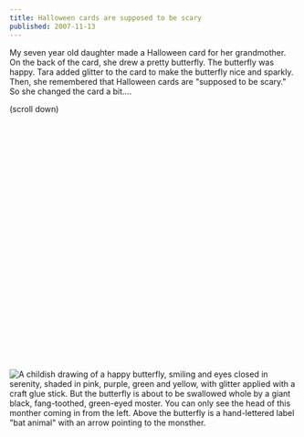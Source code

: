 ```yaml
---
title: Halloween cards are supposed to be scary
published: 2007-11-13
---
```


My seven year old daughter made a Halloween card for her grandmother. On the back of the card, she drew a pretty butterfly. The butterfly was happy. Tara added glitter to the card to make the butterfly nice and sparkly. Then, she remembered that Halloween cards are "supposed to be scary." So she changed the card a bit….

(scroll down)

 

&nbsp;


&nbsp;

&nbsp;

&nbsp;

&nbsp;

&nbsp;

&nbsp;

&nbsp;

&nbsp;

&nbsp;

&nbsp;

&nbsp;

&nbsp;

&nbsp;




![A childish drawing of a happy butterfly, smiling and eyes closed in serenity, shaded in pink, purple, green and yellow, with glitter applied with a craft glue stick. But the butterfly is about to be swallowed whole by a giant black, fang-toothed, green-eyed moster. You can only see the head of this monther coming in from the left. Above the butterfly is a hand-lettered label "bat animal" with an arrow pointing to the monsther.](/images/posts/2007-oct-T-bfly.jpg)